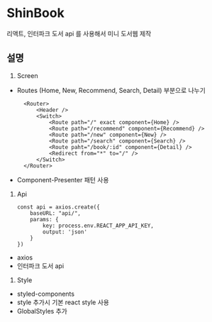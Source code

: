 # ShinBook

리액트, 인터파크 도서 api 를 사용해서 미니 도서웹 제작

## 설명

1. Screen

- Routes (Home, New, Recommend, Search, Detail) 부분으로 나누기

        <Router>
            <Header />
            <Switch>
                <Route path="/" exact component={Home} />
                <Route path="/recommend" component={Recommend} />
                <Route path="/new" component={New} />
                <Route path="/search" component={Search} />
                <Route paht="/book/:id" component={Detail} />
                <Redirect from="*" to="/" />
            </Switch>
        </Router>

- Component-Presenter 패턴 사용

1.  Api

        const api = axios.create({
            baseURL: "api/",
            params: {
                key: process.env.REACT_APP_API_KEY,
                output: 'json'
            }
        })

- axios
- 인터파크 도서 api

1. Style

- styled-components
- style 추가시 기본 react style 사용
- GlobalStyles 추가

